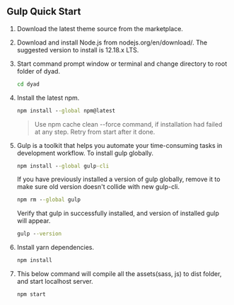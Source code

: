 ## Gulp Quick Start


1. Download the latest theme source from the marketplace.

2. Download and install Node.js from nodejs.org/en/download/. The suggested version to install is 12.18.x LTS.

3. Start command prompt window or terminal and change directory to root folder of dyad.

    ```cmd
    cd dyad
    ```

4. Install the latest npm.
 
    ```cmd
    npm install --global npm@latest
    ```
    > Use npm cache clean --force command, if installation had failed at any step. Retry from start after it done.

5. Gulp is a toolkit that helps you automate your time-consuming tasks in development workflow. To install gulp globally.
    ```cmd
    npm install --global gulp-cli
    ```
    If you have previously installed a version of gulp globally, remove it to make sure old version doesn't collide with new gulp-cli.
    ```cmd
    npm rm --global gulp
    ```
    Verify that gulp in successfully installed, and version of installed gulp will appear.
    ```cmd
    gulp --version
    ```

6. Install yarn dependencies.
    ```cmd
    npm install
    ```

7. This below command will compile all the assets(sass, js) to dist folder, and start localhost server.
     ```cmd
    npm start
    ```
